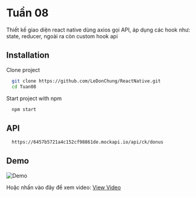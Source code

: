 
# Tuần 08

Thiết kế giao diện react native dùng axios gọi API, áp dụng các hook như: state, reducer, ngoài ra còn custom hook api


## Installation

Clone project

```bash
  git clone https://github.com/LeDonChung/ReactNative.git
  cd Tuan08
```

Start project with npm

```bash
  npm start
```
## API
```bash
  https://6457b5721a4c152cf98861de.mockapi.io/api/ck/donus
```
## Demo

![Demo](https://github.com/LeDonChung/ReactNative/blob/main/Tuan08/assets/evidences/demo.gif)

Hoặc nhấn vào đây để xem video: [View Video](https://youtu.be/oafJspYlnL8)
